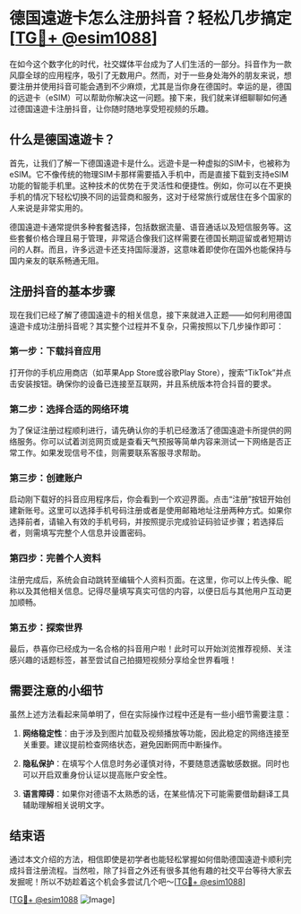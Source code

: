 # 德国遠遊卡怎么注册抖音？轻松几步搞定[[TG💪+ @esim1088](https://t.me/s/esim1088)]

在如今这个数字化的时代，社交媒体平台成为了人们生活的一部分。抖音作为一款风靡全球的应用程序，吸引了无数用户。然而，对于一些身处海外的朋友来说，想要注册并使用抖音可能会遇到不少麻烦，尤其是当你身在德国时。幸运的是，德国的远遊卡（eSIM）可以帮助你解决这一问题。接下来，我们就来详细聊聊如何通过德国遠遊卡注册抖音，让你随时随地享受短视频的乐趣。

## 什么是德国遠遊卡？

首先，让我们了解一下德国遠遊卡是什么。远遊卡是一种虚拟的SIM卡，也被称为eSIM。它不像传统的物理SIM卡那样需要插入手机中，而是直接下载到支持eSIM功能的智能手机里。这种技术的优势在于灵活性和便捷性。例如，你可以在不更换手机的情况下轻松切换不同的运营商和服务，这对于经常旅行或居住在多个国家的人来说是非常实用的。

德国遠遊卡通常提供多种套餐选择，包括数据流量、语音通话以及短信服务等。这些套餐价格合理且易于管理，非常适合像我们这样需要在德国长期逗留或者短期访问的人群。而且，许多远遊卡还支持国际漫游，这意味着即使你在国外也能保持与国内亲友的联系畅通无阻。

## 注册抖音的基本步骤

现在我们已经了解了德国遠遊卡的相关信息，接下来就进入正题——如何利用德国遠遊卡成功注册抖音呢？其实整个过程并不复杂，只需按照以下几步操作即可：

### 第一步：下载抖音应用

打开你的手机应用商店（如苹果App Store或谷歌Play Store），搜索“TikTok”并点击安装按钮。确保你的设备已连接至互联网，并且系统版本符合抖音的要求。

### 第二步：选择合适的网络环境

为了保证注册过程顺利进行，请先确认你的手机已经激活了德国遠遊卡所提供的网络服务。你可以试着浏览网页或是查看天气预报等简单内容来测试一下网络是否正常工作。如果发现信号不佳，则需要联系客服寻求帮助。

### 第三步：创建账户

启动刚下载好的抖音应用程序后，你会看到一个欢迎界面。点击“注册”按钮开始创建新账号。这里可以选择手机号码注册或者是使用邮箱地址注册两种方式。如果你选择前者，请输入有效的手机号码，并按照提示完成验证码验证步骤；若选择后者，则需填写完整个人信息并设置密码。

### 第四步：完善个人资料

注册完成后，系统会自动跳转至编辑个人资料页面。在这里，你可以上传头像、昵称以及其他相关信息。记得尽量填写真实可信的内容，以便日后与其他用户互动更加顺畅。

### 第五步：探索世界

最后，恭喜你已经成为一名合格的抖音用户啦！此时可以开始浏览推荐视频、关注感兴趣的话题标签，甚至尝试自己拍摄短视频分享给全世界看哦！

## 需要注意的小细节

虽然上述方法看起来简单明了，但在实际操作过程中还是有一些小细节需要注意：

1. **网络稳定性**：由于涉及到图片加载及视频播放等功能，因此稳定的网络连接至关重要。建议提前检查网络状态，避免因断网而中断操作。
   
2. **隐私保护**：在填写个人信息时务必谨慎对待，不要随意透露敏感数据。同时也可以开启双重身份认证以提高账户安全性。

3. **语言障碍**：如果你对德语不太熟悉的话，在某些情况下可能需要借助翻译工具辅助理解相关说明文字。

## 结束语

通过本文介绍的方法，相信即使是初学者也能轻松掌握如何借助德国遠遊卡顺利完成抖音注册流程。当然啦，除了抖音之外还有很多其他有趣的社交平台等待大家去发掘呢！所以不妨趁着这个机会多尝试几个吧～[[TG💪+ @esim1088](https://t.me/s/esim1088)]

[[TG💪+ @esim1088](https://t.me/s/esim1088) ![Image](https://i.postimg.cc/4NQfJmqS/Snipaste-2025-05-13-00-14-12.png)]